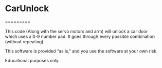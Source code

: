 <h1>CarUnlock</h1>
=========

This code (Along with the servo motors and arm) will unlock a car door which uses a 0-9 number pad.
It goes through every possible combination (without repeating). 


This software is provided “as is," and you use the software at your own risk.

Educational purposes only.

